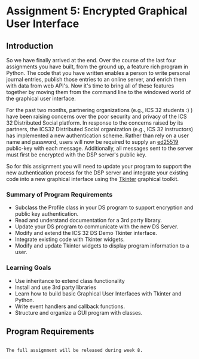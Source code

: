 Assignment 5: Encrypted Graphical User Interface
============================

## Introduction
So we have finally arrived at the end. Over the course of the last four assignments you have built, from the ground up, a feature rich program in Python. The code that you have written enables a person to write personal journal entries, publish those entries to an online server, and enrich them with data from web API's. Now it's time to bring all of these features together by moving them from the command line to the windowed world of the graphical user interface.

For the past two months, partnering organizations (e.g., ICS 32 students :) ) have been raising concerns over the poor security and privacy of the ICS 32 Distributed Social platform. In response to the concerns raised by its partners, the ICS32 Distributed Social organization (e.g., ICS 32 instructors) has implemented a new authentication scheme. Rather than rely on a user name and password, users will now be required to supply an [ed25519](https://ed25519.cr.yp.to/) public-key with each message. Additionally, all messages sent to the server must first be encrypted with the DSP server's public key.

So for this assignment you will need to update your program to support the new authentication process for the DSP server and integrate your existing code into a new graphical interface using the [Tkinter](https://docs.python.org/3/library/tkinter.html) graphical toolkit. 

### Summary of Program Requirements
* Subclass the Profile class in your DS program to support encryption and public key authentication.
* Read and understand documentation for a 3rd party library.
* Update your DS program to communicate with the new DS Server.
* Modify and extend the ICS 32 DS Demo Tkinter interface.
* Integrate existing code with Tkinter widgets.
* Modify and update Tkinter widgets to display program information to a user.

### Learning Goals
* Use inheritance to extend class functionality
* Install and use 3rd party libraries
* Learn how to build basic Graphical User Interfaces with Tkinter and Python.
* Write event handlers and callback functions.
* Structure and organize a GUI program with classes.

## Program Requirements

```{note}

The full assignment will be released during week 8.

```

